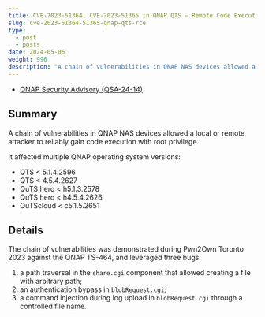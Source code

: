 ```yaml
---
title: CVE-2023-51364, CVE-2023-51365 in QNAP QTS — Remote Code Execution
slug: cve-2023-51364-51365-qnap-qts-rce
type:
  - post
  - posts
date: 2024-05-06
weight: 996
description: "A chain of vulnerabilities in QNAP NAS devices allowed a local or remote attacker to reliably gain code execution with root privilege."
---
```


* [QNAP Security Advisory (QSA-24-14)](https://www.qnap.com/en/security-advisory/qsa-24-14)

## Summary

A chain of vulnerabilities in QNAP NAS devices allowed a local or remote attacker to reliably gain code execution with root privilege.

It affected multiple QNAP operating system versions:

* QTS < 5.1.4.2596
* QTS < 4.5.4.2627
* QuTS hero < h5.1.3.2578
* QuTS hero < h4.5.4.2626
* QuTScloud < c5.1.5.2651

## Details

The chain of vulnerabilities was demonstrated during Pwn2Own Toronto 2023 against the QNAP TS-464, and leveraged three bugs:

1. a path traversal in the `share.cgi` component that allowed creating a file with arbitrary path;
2. an authentication bypass in `blobRequest.cgi`;
3. a command injection during log upload in `blobRequest.cgi` through a controlled file name.

